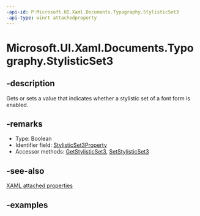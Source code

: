 ```yaml
---
-api-id: P:Microsoft.UI.Xaml.Documents.Typography.StylisticSet3
-api-type: winrt attachedproperty
---
```


# Microsoft.UI.Xaml.Documents.Typography.StylisticSet3

<!--
see GetStylisticSet3, and SetStylisticSet3
-->

## -description

Gets or sets a value that indicates whether a stylistic set of a font form is enabled.

## -remarks

<ul><li>Type: Boolean</li><li>Identifier field: <a href="/uwp/api/windows.ui.xaml.documents.typography.stylisticset3property">StylisticSet3Property</a></li><li>Accessor methods: <a href="/uwp/api/windows.ui.xaml.documents.typography.getstylisticset3">GetStylisticSet3</a>, <a href="/uwp/api/windows.ui.xaml.documents.typography.setstylisticset3">SetStylisticSet3</a></li></ul>

## -see-also

[XAML attached properties](/windows/uwp/xaml-platform/attached-properties-overview)

## -examples


